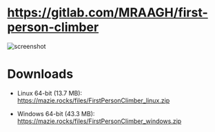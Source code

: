 # https://gitlab.com/MRAAGH/first-person-climber

![screenshot](https://img.ourl.ca/firstpersonclimber.png)

# Downloads

- Linux 64-bit (13.7 MB):
https://mazie.rocks/files/FirstPersonClimber_linux.zip

- Windows 64-bit (43.3 MB):
https://mazie.rocks/files/FirstPersonClimber_windows.zip
